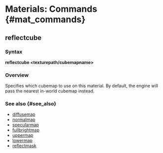 # Materials: Commands {#mat_commands}
## reflectcube
### Syntax

**reflectcube <texturepath/cubemapname>**

### Overview

Specifies which cubemap to use on this material. By default, the engine
will pass the nearest in-world cubemap instead.

### See also {#see_also}

-   [diffusemap](diffusemap.md)
-   [normalmap](normalmap.md)
-   [specularmap](specularmap.md)
-   [fullbrightmap](fullbrightmap.md)
-   [uppermap](uppermap.md)
-   [lowermap](lowermap.md)
-   [reflectmask](reflectmask.md)